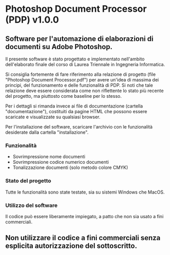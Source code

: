 # Photoshop Document Processor (PDP) v1.0.0
## Software per l'automazione di elaborazioni di documenti su Adobe Photoshop.

Il presente software è stato progettato e implementato nell'ambito dell'elaborato finale del corso di Laurea Triennale in Ingegneria Informatica.

Si consiglia fortemente di fare riferimento alla relazione di progetto (file "Photoshop Document Processor.pdf") per avere un'idea di massima dei principi, del funzionamento e delle funzionalità di PDP. Si noti che tale relazione deve essere considerata come non riflettente lo stato più recente del progetto, ma piuttosto come baseline per lo stesso. 

Per i dettagli si rimanda invece ai file di documentazione (cartella "documentazione"), costituiti da pagine HTML che possono essere scaricate e visualizzate su qualsiasi browser.

Per l'installazione del software, scaricare l'archivio con le funzionalità desiderate dalla cartella "installazione".

### Funzionalità
- Sovrimpressione nome documenti
- Sovrimpressione codice numerico documenti
- Tonalizzazione documenti (solo metodo colore CMYK)

### Stato del progetto
Tutte le funzionalità sono state testate, sia su sistemi Windows che MacOS.

### Utilizzo del software
Il codice può essere liberamente impiegato, a patto che non sia usato a fini commerciali. 

## Non utilizzare il codice a fini commerciali senza esplicita autorizzazione del sottoscritto.


